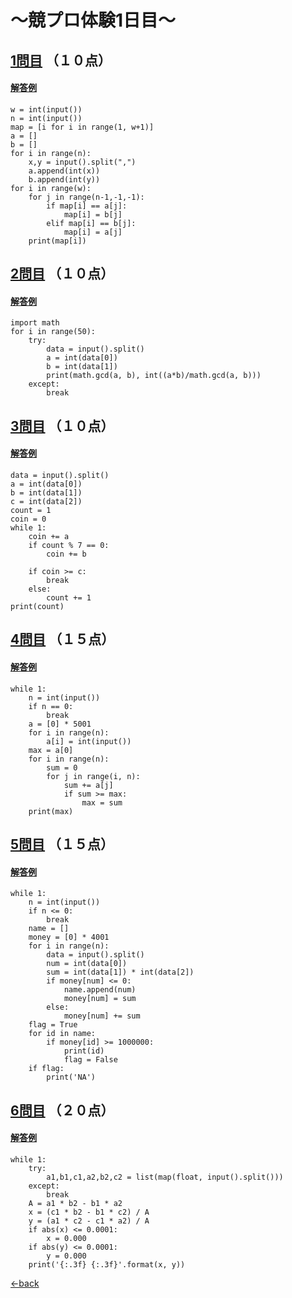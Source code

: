 # ～競プロ体験1日目～

## [1問目](http://judge.u-aizu.ac.jp/onlinejudge/description.jsp?id=0011&lang=jp) （１０点）
#### [解答例](https://raw.githubusercontent.com/7vXXi/my-portfolio/master/shin/1/1-1.py)
```
w = int(input())
n = int(input())
map = [i for i in range(1, w+1)]
a = []
b = []
for i in range(n):
    x,y = input().split(",")
    a.append(int(x))
    b.append(int(y))
for i in range(w):
    for j in range(n-1,-1,-1):
        if map[i] == a[j]:
            map[i] = b[j]
        elif map[i] == b[j]:
            map[i] = a[j]
    print(map[i])
 ```

## [2問目](http://judge.u-aizu.ac.jp/onlinejudge/description.jsp?id=0005&lang=jp) （１０点）
#### [解答例](https://raw.githubusercontent.com/7vXXi/my-portfolio/master/shin/1/1-2.py)
```
import math
for i in range(50):
	try:
		data = input().split()
		a = int(data[0])
		b = int(data[1])
		print(math.gcd(a, b), int((a*b)/math.gcd(a, b))) 
	except:
		break
```

## [3問目](http://judge.u-aizu.ac.jp/onlinejudge/description.jsp?id=0652) （１０点）
#### [解答例](https://raw.githubusercontent.com/7vXXi/my-portfolio/master/shin/1/1-3.py)
```
data = input().split()
a = int(data[0])
b = int(data[1])
c = int(data[2])
count = 1
coin = 0
while 1:
    coin += a
    if count % 7 == 0:
        coin += b
     
    if coin >= c:
        break
    else:
        count += 1
print(count)
```

## [4問目](http://judge.u-aizu.ac.jp/onlinejudge/description.jsp?id=0022&lang=jp) （１５点）
#### [解答例](https://raw.githubusercontent.com/7vXXi/my-portfolio/master/shin/1/1-4.py)
```
while 1:
	n = int(input())
	if n == 0:
		break
	a = [0] * 5001
	for i in range(n):
		a[i] = int(input())
	max = a[0]
	for i in range(n):
		sum = 0
		for j in range(i, n):
			sum += a[j]
			if sum >= max:
				max = sum	
	print(max)
```

## [5問目](http://judge.u-aizu.ac.jp/onlinejudge/description.jsp?id=0100&lang=jp) （１５点）
#### [解答例](https://raw.githubusercontent.com/7vXXi/my-portfolio/master/shin/1/1-5.py)
```
while 1:
	n = int(input())
	if n <= 0:
		break
	name = []
	money = [0] * 4001
	for i in range(n):
		data = input().split()
		num = int(data[0])
		sum = int(data[1]) * int(data[2])
		if money[num] <= 0:
			name.append(num)
			money[num] = sum
		else:
			money[num] += sum
	flag = True
	for id in name:
		if money[id] >= 1000000:
			print(id)
			flag = False
	if flag:
		print('NA')
```

## [6問目](http://judge.u-aizu.ac.jp/onlinejudge/description.jsp?id=0004&lang=jp) （２０点）
#### [解答例](https://raw.githubusercontent.com/7vXXi/my-portfolio/master/shin/1/1-.py)
```
while 1:
	try:
		a1,b1,c1,a2,b2,c2 = list(map(float, input().split()))
	except:
		break
	A = a1 * b2 - b1 * a2
	x = (c1 * b2 - b1 * c2) / A
	y = (a1 * c2 - c1 * a2) / A
	if abs(x) <= 0.0001:
		x = 0.000
	if abs(y) <= 0.0001:
		y = 0.000
	print('{:.3f} {:.3f}'.format(x, y))
```


[←back](https://7vxxi.github.io/my-portfolio/shin/1/)
